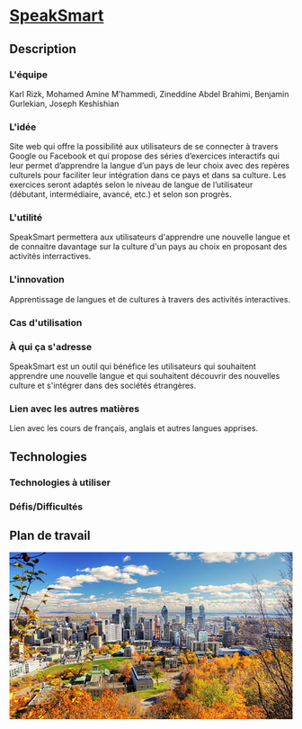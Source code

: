 # <a href="https://github.com/fwicotex/ProjetSim204">SpeakSmart</a>

## Description

### L'équipe
Karl Rizk, Mohamed Amine M'hammedi, Zineddine Abdel Brahimi, Benjamin Gurlekian, Joseph Keshishian

### L'idée
Site web qui offre la possibilité aux utilisateurs de se connecter à travers Google ou Facebook et qui propose des séries d’exercices interactifs qui leur permet d’apprendre la langue d’un pays de leur choix avec des repères culturels pour faciliter leur intégration dans ce pays et dans sa culture. Les exercices seront adaptés selon le niveau de langue de l’utilisateur (débutant, intermédiaire, avancé, etc.) et selon son progrès.

### L'utilité
SpeakSmart permettera aux utilisateurs d'apprendre une nouvelle langue et de connaitre davantage sur la culture d'un pays au choix en proposant des activités interractives.

### L'innovation
Apprentissage de langues et de cultures à travers des activités interactives.

### Cas d'utilisation


### À qui ça s'adresse
SpeakSmart est un outil qui bénéfice les utilisateurs qui souhaitent apprendre une nouvelle langue et qui souhaitent découvrir des nouvelles culture et s'intégrer dans des sociétés étrangères.

### Lien avec les autres matières
Lien avec les cours de français, anglais et autres langues apprises.

## Technologies

### Technologies à utiliser

### Défis/Difficultés

## Plan de travail

<img src = "image.jpg">
